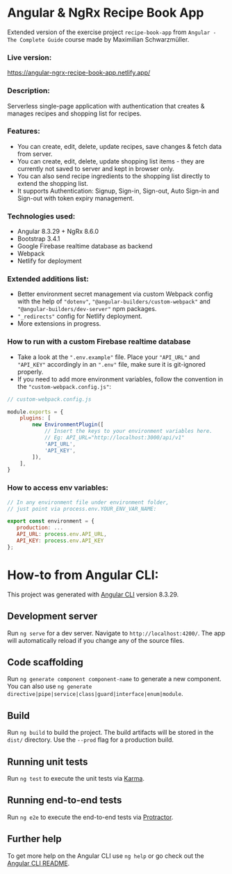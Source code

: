 # Angular & NgRx Recipe Book App

Extended version of the exercise project `recipe-book-app` from `Angular - The Complete Guide` course made by Maximilian Schwarzmüller.

### Live version:

https://angular-ngrx-recipe-book-app.netlify.app/

### Description:

Serverless single-page application with authentication that creates & manages recipes and shopping list for recipes.

### Features:

-   You can create, edit, delete, update recipes, save changes & fetch data from server.
-   You can create, edit, delete, update shopping list items - they are currently not saved to server and kept in browser only.
-   You can also send recipe ingredients to the shopping list directly to extend the shopping list.
-   It supports Authentication: Signup, Sign-in, Sign-out, Auto Sign-in and Sign-out with token expiry management.

### Technologies used:

-   Angular 8.3.29 + NgRx 8.6.0
-   Bootstrap 3.4.1
-   Google Firebase realtime database as backend
-   Webpack
-   Netlify for deployment

### Extended additions list:

-   Better environment secret management via custom Webpack config with the help of `"dotenv"`, `"@angular-builders/custom-webpack"` and `"@angular-builders/dev-server"` npm packages.
-   `"_redirects"` config for Netlify deployment.
-   More extensions in progress.

### How to run with a custom Firebase realtime database

-   Take a look at the `".env.example"` file. Place your `"API_URL"` and `"API_KEY"` accordingly in an `".env"` file, make sure it is git-ignored properly.
-   If you need to add more environment variables, follow the convention in the `"custom-webpack.config.js"`:

```javascript
// custom-webpack.config.js

module.exports = {
    plugins: [
        new EnvironmentPlugin([
            // Insert the keys to your environment variables here.
            // Eg: API_URL="http://localhost:3000/api/v1"
            'API_URL',
            'API_KEY',
        ]),
    ],
}
```

### How to access env variables:

```javascript
// In any environment file under environment folder,
// just point via process.env.YOUR_ENV_VAR_NAME:

export const environment = {
   production: ...
   API_URL: process.env.API_URL,
   API_KEY: process.env.API_KEY
};
```

# How-to from Angular CLI:

This project was generated with [Angular CLI](https://github.com/angular/angular-cli) version 8.3.29.

## Development server

Run `ng serve` for a dev server. Navigate to `http://localhost:4200/`. The app will automatically reload if you change any of the source files.

## Code scaffolding

Run `ng generate component component-name` to generate a new component. You can also use `ng generate directive|pipe|service|class|guard|interface|enum|module`.

## Build

Run `ng build` to build the project. The build artifacts will be stored in the `dist/` directory. Use the `--prod` flag for a production build.

## Running unit tests

Run `ng test` to execute the unit tests via [Karma](https://karma-runner.github.io).

## Running end-to-end tests

Run `ng e2e` to execute the end-to-end tests via [Protractor](http://www.protractortest.org/).

## Further help

To get more help on the Angular CLI use `ng help` or go check out the [Angular CLI README](https://github.com/angular/angular-cli/blob/master/README.md).
